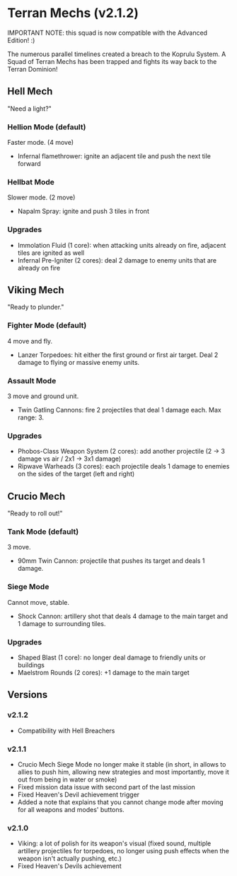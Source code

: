 # Terran Mechs (v2.1.2)

IMPORTANT NOTE: this squad is now compatible with the Advanced Edition! :)

The numerous parallel timelines created a breach to the Koprulu System.
A Squad of Terran Mechs has been trapped and fights its way back to the Terran Dominion!


## Hell Mech
"Need a light?"

### Hellion Mode (default)
Faster mode. (4 move)
- Infernal flamethrower: ignite an adjacent tile and push the next tile forward

### Hellbat Mode
Slower mode. (2 move)
- Napalm Spray: ignite and push 3 tiles in front

### Upgrades
- Immolation Fluid (1 core): when attacking units already on fire, adjacent tiles are ignited as well
- Infernal Pre-Igniter (2 cores): deal 2 damage to enemy units that are already on fire


## Viking Mech
"Ready to plunder."

### Fighter Mode (default)
4 move and fly.
- Lanzer Torpedoes: hit either the first ground or first air target. Deal 2 damage to flying or massive enemy units.

### Assault Mode
3 move and ground unit.
- Twin Gatling Cannons: fire 2 projectiles that deal 1 damage each. Max range: 3.

### Upgrades
- Phobos-Class Weapon System (2 cores): add another projectile (2 -> 3 damage vs air / 2x1 -> 3x1 damage)
- Ripwave Warheads (3 cores): each projectile deals 1 damage to enemies on the sides of the target (left and right)


## Crucio Mech
"Ready to roll out!"

### Tank Mode (default)
3 move.
- 90mm Twin Cannon: projectile that pushes its target and deals 1 damage.

### Siege Mode
Cannot move, stable.
- Shock Cannon: artillery shot that deals 4 damage to the main target and 1 damage to surrounding tiles.

### Upgrades
- Shaped Blast (1 core): no longer deal damage to friendly units or buildings
- Maelstrom Rounds (2 cores): +1 damage to the main target


## Versions

### v2.1.2
- Compatibility with Hell Breachers

### v2.1.1
- Crucio Mech Siege Mode no longer make it stable (in short, in allows to allies to push him, allowing new strategies and most importantly, move it out from being in water or smoke)
- Fixed mission data issue with second part of the last mission
- Fixed Heaven's Devil achievement trigger
- Added a note that explains that you cannot change mode after moving for all weapons and modes' buttons.

### v2.1.0
- Viking: a lot of polish for its weapon's visual (fixed sound, multiple artillery projectiles for torpedoes, no longer using push effects when the weapon isn't actually pushing, etc.)
- Fixed Heaven's Devils achievement